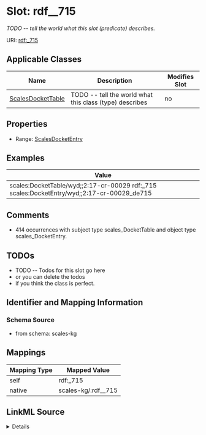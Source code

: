

# Slot: rdf__715


_TODO -- tell the world what this slot (predicate) describes._





URI: [rdf:_715](http://www.w3.org/1999/02/22-rdf-syntax-ns#_715)



<!-- no inheritance hierarchy -->





## Applicable Classes

| Name | Description | Modifies Slot |
| --- | --- | --- |
| [ScalesDocketTable](../classes/ScalesDocketTable.md) | TODO -- tell the world what this class (type) describes |  no  |







## Properties

* Range: [ScalesDocketEntry](../classes/ScalesDocketEntry.md)






## Examples

| Value |
| --- |
| scales:DocketTable/wyd;;2:17-cr-00029 rdf:_715 scales:DocketEntry/wyd;;2:17-cr-00029_de715 |

## Comments

* 414 occurrences with subject type scales_DocketTable and object type scales_DocketEntry.

## TODOs

* TODO -- Todos for this slot go here
* or you can delete the todos
* if you think the class is perfect.

## Identifier and Mapping Information







### Schema Source


* from schema: scales-kg




## Mappings

| Mapping Type | Mapped Value |
| ---  | ---  |
| self | rdf:_715 |
| native | scales-kg/:rdf__715 |




## LinkML Source

<details>
```yaml
name: rdf__715
description: TODO -- tell the world what this slot (predicate) describes.
todos:
- TODO -- Todos for this slot go here
- or you can delete the todos
- if you think the class is perfect.
comments:
- 414 occurrences with subject type scales_DocketTable and object type scales_DocketEntry.
examples:
- value: scales:DocketTable/wyd;;2:17-cr-00029 rdf:_715 scales:DocketEntry/wyd;;2:17-cr-00029_de715
from_schema: scales-kg
rank: 1000
slot_uri: rdf:_715
alias: rdf__715
domain_of:
- scales_DocketTable
range: scales_DocketEntry

```
</details>
